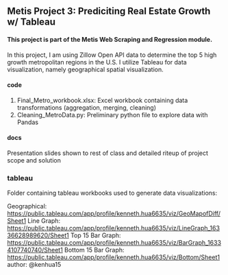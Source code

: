 

## Metis Project 3: Prediciting Real Estate Growth w/ Tableau  

#### This project is part of the Metis Web Scraping and Regression module.

In this project, I am using Zillow Open API data to determine the top 5 high growth metropolitan regions in the U.S. I utilize Tableau for data visualization, namely geographical spatial visualization.


#### code

1. Final_Metro_workbook.xlsx: Excel workbook containing data transformations (aggregation, merging, cleaning)
2. Cleaning_MetroData.py: Preliminary python file to explore data with Pandas

#### docs

Presentation slides shown to rest of class and detailed riteup of project scope and solution

### tableau

Folder containing tableau workbooks used to generate data visualizations:

Geographical: https://public.tableau.com/app/profile/kenneth.hua6635/viz/GeoMapofDiff/Sheet1
Line Graph: https://public.tableau.com/app/profile/kenneth.hua6635/viz/LineGraph_16336628989620/Sheet1
Top 15 Bar Graph: https://public.tableau.com/app/profile/kenneth.hua6635/viz/BarGraph_16334107740740/Sheet1
Bottom 15 Bar Graph: https://public.tableau.com/app/profile/kenneth.hua6635/viz/Bottom/Sheet1
author: @kenhua15

